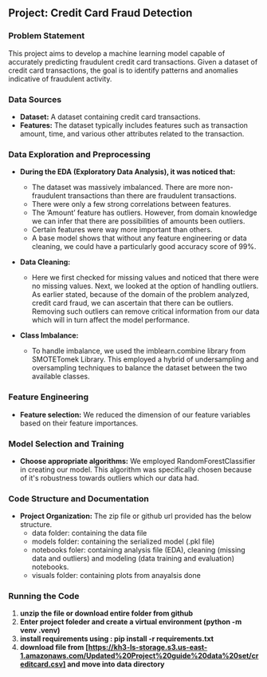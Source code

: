 ## Project: Credit Card Fraud Detection

### Problem Statement
This project aims to develop a machine learning model capable of accurately predicting fraudulent credit card transactions. Given a dataset of credit card transactions, the goal is to identify patterns and anomalies indicative of fraudulent activity.

### Data Sources
* **Dataset:** A dataset containing credit card transactions.
* **Features:** The dataset typically includes features such as transaction amount, time, and various other attributes related to the transaction.

### Data Exploration and Preprocessing

* **During the EDA (Exploratory Data Analysis), it was noticed that:**
  * The dataset was massively imbalanced. There are more non-fraudulent transactions than there are fraudulent transactions.
  * There were only a few strong correlations between features. 
  * The ‘Amount’ feature has outliers. However, from domain knowledge we can infer that there are possibilities of amounts been outliers.
  * Certain features were way more important than others. 
  * A base model shows that without any feature engineering or data cleaning, we could have a particularly good accuracy score of 99%.

* **Data Cleaning:**
  * Here we first checked for missing values and noticed that there were no missing values. Next, we looked at the option of handling outliers. As earlier stated, because of the domain of the problem analyzed, credit card fraud, we can ascertain that there can be outliers. Removing such outliers can remove critical information from our data which will in turn affect the model performance. 
  
* **Class Imbalance:**
  * To handle imbalance, we used the imblearn.combine library from SMOTETomek Library. This employed a hybrid of undersampling and oversampling techniques to balance the dataset between the two available classes.

### Feature Engineering

* **Feature selection:** We reduced the dimension of our feature variables based on their feature importances.

### Model Selection and Training

* **Choose appropriate algorithms:** We employed RandomForestClassifier in creating our model. This algorithm was specifically chosen because of it's robustness towards outliers which our data had. 

### Code Structure and Documentation

* **Project Organization:** The zip file or github url provided has the below structure.
  * data folder:  containing the data file
  * models folder: containing the serialized model (.pkl file) 
  * notebooks foler: containing analysis file (EDA), cleaning (missing data and outliers) and modeling (data training and evaluation) notebooks.
  * visuals folder: containing plots from anayalsis done

### Running the Code

1. **unzip the file or download entire folder from github**
2. **Enter project foleder and create a virtual environment (python -m venv .venv)** 
3. **install requirements using : pip install -r requirements.txt** 
4. **download file from [https://kh3-ls-storage.s3.us-east-1.amazonaws.com/Updated%20Project%20guide%20data%20set/creditcard.csv] and move into data directory**


